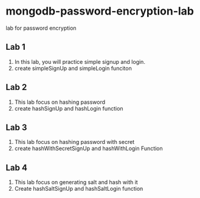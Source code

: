 # mongodb-password-encryption-lab

lab for password encryption

## Lab 1

1. In this lab, you will practice simple signup and login.
2. create simpleSignUp and simpleLogin funciton

## Lab 2

1. This lab focus on hashing password
2. create hashSignUp and hashLogin function

## Lab 3

1. This lab focus on hashing password with secret
2. create hashWithSecretSignUp and hashWithLogin Function

## Lab 4

1. This lab focus on generating salt and hash with it
2. Create hashSaltSignUp and hashSaltLogin function
